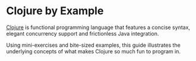Clojure by Example
=======

[Clojure](http://clojure.org) is functional programming language that features a concise syntax, elegant concurrency support and frictionless Java integration.

Using mini-exercises and bite-sized examples, this guide illustrates the underlying concepts of what makes Clojure so much fun to program in.
